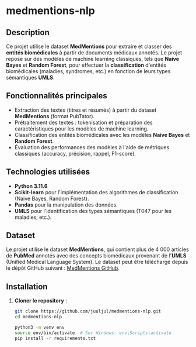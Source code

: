 # medmentions-nlp

## Description
Ce projet utilise le dataset **MedMentions** pour extraire et classer des **entités biomédicales** à partir de documents médicaux annotés. Le projet repose sur des modèles de machine learning classiques, tels que **Naive Bayes** et **Random Forest**, pour effectuer la **classification** d'entités biomédicales (maladies, syndromes, etc.) en fonction de leurs types sémantiques **UMLS**.

## Fonctionnalités principales
- Extraction des textes (titres et résumés) à partir du dataset **MedMentions** (format PubTator).
- Prétraitement des textes : tokenisation et préparation des caractéristiques pour les modèles de machine learning.
- Classification des entités biomédicales avec les modèles **Naive Bayes** et **Random Forest**.
- Évaluation des performances des modèles à l'aide de métriques classiques (accuracy, précision, rappel, F1-score).

## Technologies utilisées
- **Python 3.11.6**
- **Scikit-learn** pour l'implémentation des algorithmes de classification (Naive Bayes, Random Forest).
- **Pandas** pour la manipulation des données.
- **UMLS** pour l'identification des types sémantiques (T047 pour les maladies, etc.).

## Dataset
Le projet utilise le dataset **MedMentions**, qui contient plus de 4 000 articles de **PubMed** annotés avec des concepts biomédicaux provenant de l'**UMLS** (Unified Medical Language System). Le dataset peut être téléchargé depuis le dépôt GitHub suivant : [MedMentions GitHub](https://github.com/chanzuckerberg/MedMentions).

## Installation

1. **Cloner le repository** :
   ```bash
   git clone https://github.com/juuljul/medmentions-nlp.git
   cd medmentions-nlp

   python3 -m venv env
   source env/bin/activate  # Sur Windows: env\Scripts\activate
   pip install -r requirements.txt
